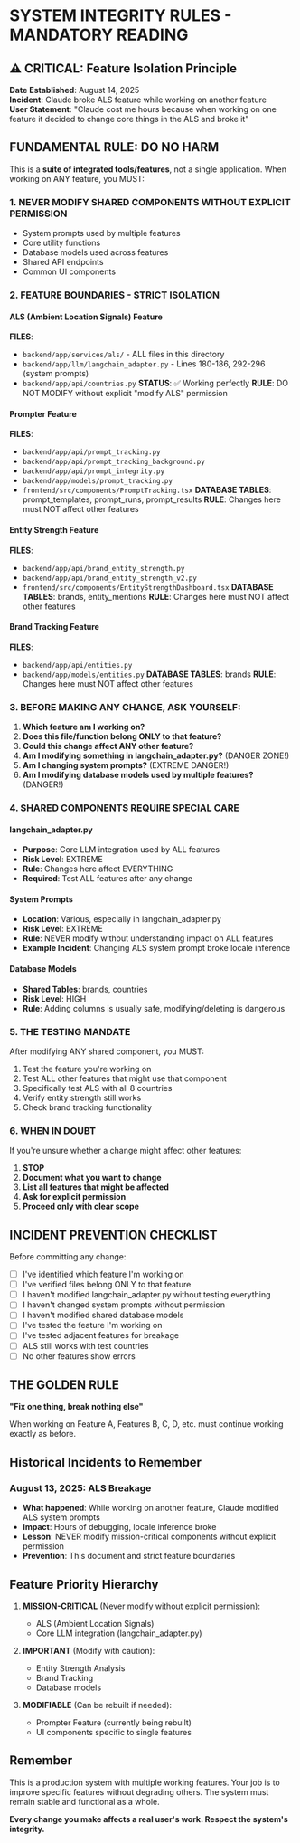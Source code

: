 # SYSTEM INTEGRITY RULES - MANDATORY READING

## ⚠️ CRITICAL: Feature Isolation Principle

**Date Established**: August 14, 2025  
**Incident**: Claude broke ALS feature while working on another feature  
**User Statement**: "Claude cost me hours because when working on one feature it decided to change core things in the ALS and broke it"

## FUNDAMENTAL RULE: DO NO HARM

This is a **suite of integrated tools/features**, not a single application. When working on ANY feature, you MUST:

### 1. NEVER MODIFY SHARED COMPONENTS WITHOUT EXPLICIT PERMISSION
- System prompts used by multiple features
- Core utility functions
- Database models used across features
- Shared API endpoints
- Common UI components

### 2. FEATURE BOUNDARIES - STRICT ISOLATION

#### ALS (Ambient Location Signals) Feature
**FILES**: 
- `backend/app/services/als/` - ALL files in this directory
- `backend/app/llm/langchain_adapter.py` - Lines 180-186, 292-296 (system prompts)
- `backend/app/api/countries.py`
**STATUS**: ✅ Working perfectly
**RULE**: DO NOT MODIFY without explicit "modify ALS" permission

#### Prompter Feature
**FILES**:
- `backend/app/api/prompt_tracking.py`
- `backend/app/api/prompt_tracking_background.py`
- `backend/app/api/prompt_integrity.py`
- `backend/app/models/prompt_tracking.py`
- `frontend/src/components/PromptTracking.tsx`
**DATABASE TABLES**: prompt_templates, prompt_runs, prompt_results
**RULE**: Changes here must NOT affect other features

#### Entity Strength Feature
**FILES**:
- `backend/app/api/brand_entity_strength.py`
- `backend/app/api/brand_entity_strength_v2.py`
- `frontend/src/components/EntityStrengthDashboard.tsx`
**DATABASE TABLES**: brands, entity_mentions
**RULE**: Changes here must NOT affect other features

#### Brand Tracking Feature
**FILES**:
- `backend/app/api/entities.py`
- `backend/app/models/entities.py`
**DATABASE TABLES**: brands
**RULE**: Changes here must NOT affect other features

### 3. BEFORE MAKING ANY CHANGE, ASK YOURSELF:

1. **Which feature am I working on?**
2. **Does this file/function belong ONLY to that feature?**
3. **Could this change affect ANY other feature?**
4. **Am I modifying something in langchain_adapter.py?** (DANGER ZONE!)
5. **Am I changing system prompts?** (EXTREME DANGER!)
6. **Am I modifying database models used by multiple features?** (DANGER!)

### 4. SHARED COMPONENTS REQUIRE SPECIAL CARE

#### langchain_adapter.py
- **Purpose**: Core LLM integration used by ALL features
- **Risk Level**: EXTREME
- **Rule**: Changes here affect EVERYTHING
- **Required**: Test ALL features after any change

#### System Prompts
- **Location**: Various, especially in langchain_adapter.py
- **Risk Level**: EXTREME  
- **Rule**: NEVER modify without understanding impact on ALL features
- **Example Incident**: Changing ALS system prompt broke locale inference

#### Database Models
- **Shared Tables**: brands, countries
- **Risk Level**: HIGH
- **Rule**: Adding columns is usually safe, modifying/deleting is dangerous

### 5. THE TESTING MANDATE

After modifying ANY shared component, you MUST:
1. Test the feature you're working on
2. Test ALL other features that might use that component
3. Specifically test ALS with all 8 countries
4. Verify entity strength still works
5. Check brand tracking functionality

### 6. WHEN IN DOUBT

If you're unsure whether a change might affect other features:
1. **STOP**
2. **Document what you want to change**
3. **List all features that might be affected**
4. **Ask for explicit permission**
5. **Proceed only with clear scope**

## INCIDENT PREVENTION CHECKLIST

Before committing any change:
- [ ] I've identified which feature I'm working on
- [ ] I've verified files belong ONLY to that feature
- [ ] I haven't modified langchain_adapter.py without testing everything
- [ ] I haven't changed system prompts without permission
- [ ] I haven't modified shared database models
- [ ] I've tested the feature I'm working on
- [ ] I've tested adjacent features for breakage
- [ ] ALS still works with test countries
- [ ] No other features show errors

## THE GOLDEN RULE

**"Fix one thing, break nothing else"**

When working on Feature A, Features B, C, D, etc. must continue working exactly as before.

## Historical Incidents to Remember

### August 13, 2025: ALS Breakage
- **What happened**: While working on another feature, Claude modified ALS system prompts
- **Impact**: Hours of debugging, locale inference broke
- **Lesson**: NEVER modify mission-critical components without explicit permission
- **Prevention**: This document and strict feature boundaries

## Feature Priority Hierarchy

1. **MISSION-CRITICAL** (Never modify without explicit permission):
   - ALS (Ambient Location Signals)
   - Core LLM integration (langchain_adapter.py)

2. **IMPORTANT** (Modify with caution):
   - Entity Strength Analysis
   - Brand Tracking
   - Database models

3. **MODIFIABLE** (Can be rebuilt if needed):
   - Prompter Feature (currently being rebuilt)
   - UI components specific to single features

## Remember

This is a production system with multiple working features. Your job is to improve specific features without degrading others. The system must remain stable and functional as a whole.

**Every change you make affects a real user's work. Respect the system's integrity.**